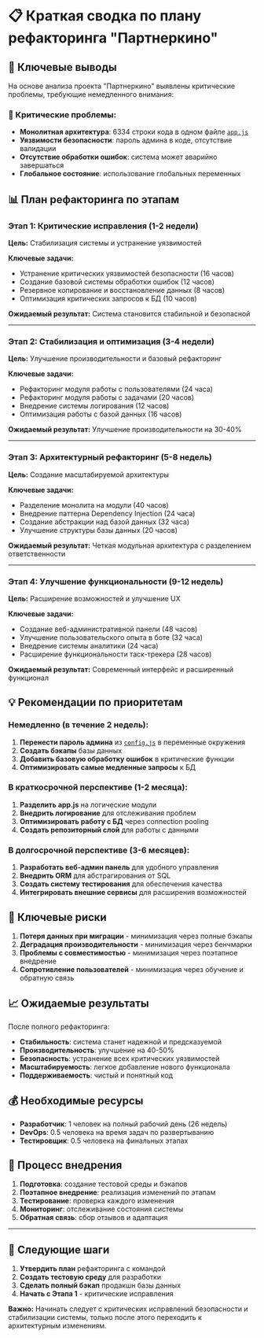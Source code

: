 # 📋 Краткая сводка по плану рефакторинга "Партнеркино"

## 🎯 Ключевые выводы

На основе анализа проекта "Партнеркино" выявлены критические проблемы, требующие немедленного внимания:

### 🔴 Критические проблемы:
- **Монолитная архитектура**: 6334 строки кода в одном файле [`app.js`](app.js:1)
- **Уязвимости безопасности**: пароль админа в коде, отсутствие валидации
- **Отсутствие обработки ошибок**: система может аварийно завершаться
- **Глобальное состояние**: использование глобальных переменных

## 📊 План рефакторинга по этапам

### Этап 1: Критические исправления (1-2 недели)
**Цель:** Стабилизация системы и устранение уязвимостей

**Ключевые задачи:**
- Устранение критических уязвимостей безопасности (16 часов)
- Создание базовой системы обработки ошибок (12 часов)
- Резервное копирование и восстановление данных (8 часов)
- Оптимизация критических запросов к БД (10 часов)

**Ожидаемый результат:** Система становится стабильной и безопасной

---

### Этап 2: Стабилизация и оптимизация (3-4 недели)
**Цель:** Улучшение производительности и базовый рефакторинг

**Ключевые задачи:**
- Рефакторинг модуля работы с пользователями (24 часа)
- Рефакторинг модуля работы с задачами (20 часов)
- Внедрение системы логирования (12 часов)
- Оптимизация работы с базой данных (16 часов)

**Ожидаемый результат:** Улучшение производительности на 30-40%

---

### Этап 3: Архитектурный рефакторинг (5-8 недель)
**Цель:** Создание масштабируемой архитектуры

**Ключевые задачи:**
- Разделение монолита на модули (40 часов)
- Внедрение паттерна Dependency Injection (24 часа)
- Создание абстракции над базой данных (32 часа)
- Улучшение структуры базы данных (20 часов)

**Ожидаемый результат:** Четкая модульная архитектура с разделением ответственности

---

### Этап 4: Улучшение функциональности (9-12 недель)
**Цель:** Расширение возможностей и улучшение UX

**Ключевые задачи:**
- Создание веб-административной панели (48 часов)
- Улучшение пользовательского опыта в боте (32 часа)
- Внедрение системы аналитики (24 часа)
- Расширение функциональности таск-трекера (28 часов)

**Ожидаемый результат:** Современный интерфейс и расширенный функционал

## 💡 Рекомендации по приоритетам

### Немедленно (в течение 2 недель):
1. **Перенести пароль админа** из [`config.js`](config.js:23) в переменные окружения
2. **Создать бэкапы** базы данных
3. **Добавить базовую обработку ошибок** в критические функции
4. **Оптимизировать самые медленные запросы** к БД

### В краткосрочной перспективе (1-2 месяца):
1. **Разделить app.js** на логические модули
2. **Внедрить логирование** для отслеживания проблем
3. **Оптимизировать работу с БД** через connection pooling
4. **Создать репозиторный слой** для работы с данными

### В долгосрочной перспективе (3-6 месяцев):
1. **Разработать веб-админ панель** для удобного управления
2. **Внедрить ORM** для абстрагирования от SQL
3. **Создать систему тестирования** для обеспечения качества
4. **Интегрировать внешние сервисы** для расширения возможностей

## 🚨 Ключевые риски

1. **Потеря данных при миграции** - минимизация через полные бэкапы
2. **Деградация производительности** - минимизация через бенчмарки
3. **Проблемы с совместимостью** - минимизация через поэтапное внедрение
4. **Сопротивление пользователей** - минимизация через обучение и обратную связь

## 📈 Ожидаемые результаты

После полного рефакторинга:
- **Стабильность**: система станет надежной и предсказуемой
- **Производительность**: улучшение на 40-50%
- **Безопасность**: устранение всех критических уязвимостей
- **Масштабируемость**: легкое добавление нового функционала
- **Поддерживаемость**: чистый и понятный код

## 💰 Необходимые ресурсы

- **Разработчик**: 1 человек на полный рабочий день (26 недель)
- **DevOps**: 0.5 человека на время задач по развертыванию
- **Тестировщик**: 0.5 человека на финальных этапах

## 🔄 Процесс внедрения

1. **Подготовка**: создание тестовой среды и бэкапов
2. **Поэтапное внедрение**: реализация изменений по этапам
3. **Тестирование**: проверка каждого изменения
4. **Мониторинг**: отслеживание состояния системы
5. **Обратная связь**: сбор отзывов и адаптация

---

## 🎯 Следующие шаги

1. **Утвердить план** рефакторинга с командой
2. **Создать тестовую среду** для разработки
3. **Сделать полный бэкап** продакшн базы данных
4. **Начать с Этапа 1** - критические исправления

**Важно:** Начинать следует с критических исправлений безопасности и стабилизации системы, только после этого переходить к архитектурным изменениям.